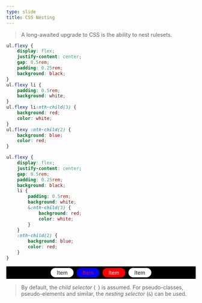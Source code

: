 ```yaml
---
type: slide
title: CSS Nesting
---
```



> A long-awaited upgrade to CSS is the ability to nest rulesets.

```CSS
ul.flexy {
    display: flex;
    justify-content: center;
    gap: 0.5rem;
    padding: 0.25rem;
    background: black;
}
ul.flexy li {
    padding: 0.5rem;
    background: white;
}
ul.flexy li:nth-child(3) {
    background: red;
    color: white;
}
ul.flexy :nth-child(2) {
    background: blue;
    color: red;
}

```
```CSS
ul.flexy {
    display: flex;
    justify-content: center;
    gap: 0.5rem;
    padding: 0.25rem;
    background: black;
    li {
        padding: 0.5rem;
        background: white;
        &:nth-child(3) {
            background: red;
            color: white;
        }
    }
    :nth-child(2) {
        background: blue;
        color: red;
    }
}

```
<ul class="flexy">
    <li>Item</li>
    <li>Item</li>
    <li>Item</li>
    <li>Item</li>
</ul>

>By default, the *child selector* (` `) is assumed. 
For pseudo-classes, pseudo-elements and similar, the *nesting selector* (`&`) can be used.


<style>
.content:has(ul.flexy) {
    grid-template-rows: min-content 1fr min-content auto;
    grid-template-columns: 1fr 1fr;
    :not(.highlight) {
        grid-column: span 2;
    }
}
ul.flexy {
    list-style: none;
    display: flex;
    justify-content: center;
    gap: 0.5rem;
    padding: 0.25rem;
    background: black;
    li {
        background: white;
        padding: 0.25rem 1rem;
        border-radius: 1rem;
        &:nth-child(3) {
            background: red;
            color: white;
        }
    }
    :nth-child(2) {
        background: blue;
        color: red;
    }
}

</style>